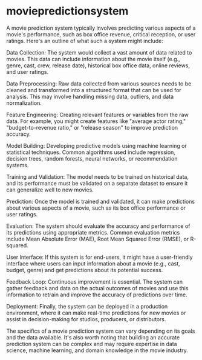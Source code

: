 # moviepredictionsystem
A movie prediction system typically involves predicting various aspects of a movie's performance, such as box office revenue, critical reception, or user ratings. Here's an outline of what such a system might include:

Data Collection: The system would collect a vast amount of data related to movies. This data can include information about the movie itself (e.g., genre, cast, crew, release date), historical box office data, online reviews, and user ratings.

Data Preprocessing: Raw data collected from various sources needs to be cleaned and transformed into a structured format that can be used for analysis. This may involve handling missing data, outliers, and data normalization.

Feature Engineering: Creating relevant features or variables from the raw data. For example, you might create features like "average actor rating," "budget-to-revenue ratio," or "release season" to improve prediction accuracy.

Model Building: Developing predictive models using machine learning or statistical techniques. Common algorithms used include regression, decision trees, random forests, neural networks, or recommendation systems.

Training and Validation: The model needs to be trained on historical data, and its performance must be validated on a separate dataset to ensure it can generalize well to new movies.

Prediction: Once the model is trained and validated, it can make predictions about various aspects of a movie, such as its box office performance or user ratings.

Evaluation: The system should evaluate the accuracy and performance of its predictions using appropriate metrics. Common evaluation metrics include Mean Absolute Error (MAE), Root Mean Squared Error (RMSE), or R-squared.

User Interface: If this system is for end-users, it might have a user-friendly interface where users can input information about a movie (e.g., cast, budget, genre) and get predictions about its potential success.

Feedback Loop: Continuous improvement is essential. The system can gather feedback and data on the actual outcomes of movies and use this information to retrain and improve the accuracy of predictions over time.

Deployment: Finally, the system can be deployed in a production environment, where it can make real-time predictions for new movies or assist in decision-making for studios, producers, or distributors.

The specifics of a movie prediction system can vary depending on its goals and the data available. It's also worth noting that building an accurate prediction system can be complex and may require expertise in data science, machine learning, and domain knowledge in the movie industry.
